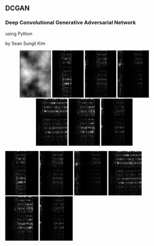 ## DCGAN
### Deep Convolutional Generative Adversarial Network
using Python

by Sean Sungil Kim

<p align="center">
  <img width="100" height="150" src="https://github.com/kimx3314/DCGAN/blob/master/DCGAN.gif">
  <img width="100" height="150" src="https://github.com/kimx3314/DCGAN/blob/master/example%201.png">
  <img width="100" height="150" src="https://github.com/kimx3314/DCGAN/blob/master/example%202.png">
  <img width="100" height="150" src="https://github.com/kimx3314/DCGAN/blob/master/example%203.png">
  <img width="100" height="150" src="https://github.com/kimx3314/DCGAN/blob/master/example%204.png">
  <img width="100" height="150" src="https://github.com/kimx3314/DCGAN/blob/master/example%205.png">
  <img width="100" height="150" src="https://github.com/kimx3314/DCGAN/blob/master/example%206.png">
</p>

 ![alt text](https://github.com/kimx3314/DCGAN/blob/master/example%201.png) ![alt text](https://github.com/kimx3314/DCGAN/blob/master/example%202.png) ![alt text](https://github.com/kimx3314/DCGAN/blob/master/example%203.png) ![alt text](https://github.com/kimx3314/DCGAN/blob/master/example%204.png) ![alt text](https://github.com/kimx3314/DCGAN/blob/master/example%205.png) ![alt text](https://github.com/kimx3314/DCGAN/blob/master/example%206.png)
